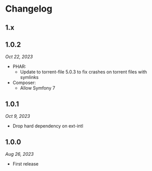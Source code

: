 # Changelog

## 1.x

## 1.0.2

*Oct 22, 2023*

* PHAR:
  * Update to torrent-file 5.0.3 to fix crashes on torrent files with symlinks
* Composer:
  * Allow Symfony 7

## 1.0.1

*Oct 9, 2023*

* Drop hard dependency on ext-intl

## 1.0.0

*Aug 26, 2023*

* First release
